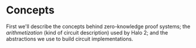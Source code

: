 # Concepts

First we'll describe the concepts behind zero-knowledge proof systems; the
*arithmetization* (kind of circuit description) used by Halo 2; and the
abstractions we use to build circuit implementations.
